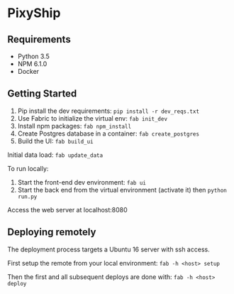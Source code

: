 # PixyShip

## Requirements
* Python 3.5
* NPM 6.1.0
* Docker

## Getting Started
1. Pip install the dev requirements: `pip install -r dev_reqs.txt`
1. Use Fabric to initialize the virtual env: `fab init_dev`
1. Install npm packages: `fab npm_install`
1. Create Postgres database in a container: `fab create_postgres`
1. Build the UI: `fab build_ui`

Initial data load:
`fab update_data`

To run locally:
1. Start the front-end dev environment: `fab ui`
2. Start the back end from the virtual environment (activate it) then `python run.py`

Access the web server at localhost:8080

## Deploying remotely
The deployment process targets a Ubuntu 16 server with ssh access.

First setup the remote from your local environment: 
`fab -h <host> setup`

Then the first and all subsequent deploys are done with: 
`fab -h <host> deploy`

